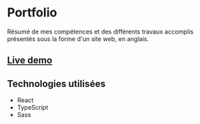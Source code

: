 # Portfolio

Résumé de mes compétences et des différents travaux accomplis présentés sous la forme d'un site web, en anglais. 

## [Live demo](https://timjeanmart.netlify.app/)

## Technologies utilisées

- React
- TypeScript
- Sass
